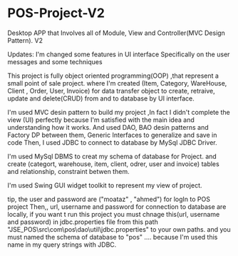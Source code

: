 # POS-Project-V2
Desktop APP that Involves all of Module, View and Controller(MVC Design Pattern). V2

Updates: I'm changed some features in UI interface Specifically on the user messages and some techniques

This project is fully object oriented programming(OOP) ,that represent a small point of sale project. 
where I'm created (Item, Category, WareHouse, Client , Order, User, Invoice) for data transfer object to create, retraive, update and delete(CRUD) from and to database by UI interface.

I'm used MVC desin pattern to build my project ,In fact I didn't complete the view (UI) perfectly because I'm satisfied with the main idea and understanding how it works. 
And used DAO, BAO desin patterns and Factory DP between them, Generic Interfaces to generalize and save in code Then, I used JDBC to connect to database by MySql JDBC Driver.

I'm used MySql DBMS to creat my schema of database for Project. and create (categort, warehouse, item, client, odrer, user and invoice) tables and relationship, constraint betwen them.

I'm used Swing GUI widget toolkit to represent my view of project.

tip, the user and password are ("moataz" , "ahmed") for logIn to POS project 
Then,, url, username and password for connection to database are locally, if you want t run this project you must chnage this(url, username and password) in jdbc.properties file from this path "JSE_POS\src\com\pos\dao\util\jdbc.properties" to your own paths.
and you must named the schema of database to "pos" .... because I'm used this name in my query strings with JDBC.
